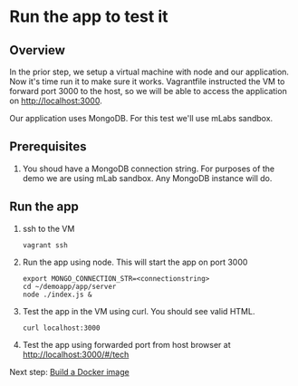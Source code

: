 # Run the app to test it
Overview
--------

In the prior step, we setup a virtual machine with node and our application.  Now it's time run it to make sure it works.  Vagrantfile instructed the VM to forward port 3000 to the host, so we will be able to access the application on [http://localhost:3000](http://localhost:3000).

Our application uses MongoDB. For this test we'll use mLabs sandbox.

Prerequisites
-------------
1. You shoud have a MongoDB connection string.  For purposes of the demo we are using mLab sandbox. Any MongoDB instance will do.

Run the app
-----------

1. ssh to the VM
    ```
    vagrant ssh
    ```

1. Run the app using node.  This will start the app on port 3000
    ```
    export MONGO_CONNECTION_STR=<connectionstring>
    cd ~/demoapp/app/server
    node ./index.js &
    ```

1. Test the app in the VM using curl.  You should see valid HTML.
    ```
    curl localhost:3000
    ```

1. Test the app using forwarded port from host browser at [http://localhost:3000/#/tech](http://localhost:3000/#/tech)

Next step: [Build a Docker image](03-build-image.md)
